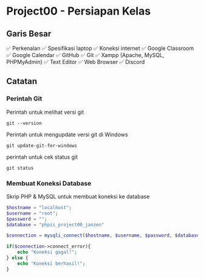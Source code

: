 # Project00 - Persiapan Kelas

## Garis Besar

✅ Perkenalan
✅ Spesifikasi laptop
✅ Koneksi internet
✅ Google Classroom
✅ Google Calendar
✅ GitHub
✅ Git
✅ Xampp (Apache, MySQL, PHPMyAdmin)
✅ Text Editor
✅ Web Browser
✅ Discord

## Catatan

### Perintah Git

Perintah untuk melihat versi git
```
git --version
```

Perintah untuk mengupdate versi git di Windows
```
git update-git-for-windows
```

perintah untuk cek status git
```
git status
```

### Membuat Koneksi Database

Skrip PHP & MySQL untuk membuat koneksi ke database

```php
$hostname = "localhost";
$username = "root";
$password = "";
$database = "phpii_project00_janzen"

$connection = mysqli_connect($hostname, $username, $password, $database);

if($connection->connect_error){
	echo "Koneksi gagal!";
} else {
	echo "Koneksi berhasil!";
}
```